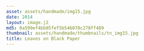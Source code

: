 ```yaml
---
asset: assets/handmade/img15.jpg
date: 2014
layout: image.j2
md5: 0a599ef4bb05fef5b546078c278ff489
thumbnail: assets/handmade/thumbnails/tn_img15.jpg
title: Leaves on Black Paper
---
```



